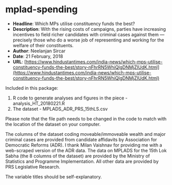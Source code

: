 # mplad-spending

- **Headline**: Which MPs utilise constituency funds the best?
- **Description**: With the rising costs of campaigns, parties have increasing incentives to field richer candidates with criminal cases against them — precisely those who do a worse job of representing and working for the welfare of their constituents.
- **Author**: Neelanjan Sircar
- **Date**: 21 February, 2018
- **URL**: [https://www.hindustantimes.com/india-news/which-mps-utilise-constituency-funds-the-best/story-nFhrRN5WhiQlgDNMjZIUdK.html](https://www.hindustantimes.com/india-news/which-mps-utilise-constituency-funds-the-best/story-nFhrRN5WhiQlgDNMjZIUdK.html)

Included in this package:

1. R code to generate analyses and figures in the piece  - analysis_HT_20180221.R
2. The dataset - MPLADS_ADR_PRS_15thLS.csv

Please note that the file path needs to be changed in the code to match with the location of the dataset on your computer.

The columns of the dataset coding moveable/immoveable wealth and major criminal cases are provided from candidate affidavits by Association for Democratic Reforms (ADR). I thank Milan Vaishnav for providing me with a web-scraped version of the ADR data. The data on MPLADS for the 15th Lok Sabha (the 8 columns of the dataset) are provided by the Ministry of Statistics and Programme Implementation. All other data are provided by PRS Legislative Research.

The variable titles should be self-explanatory.